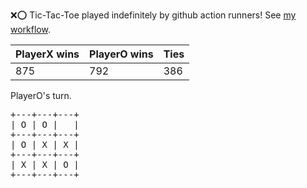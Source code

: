 :x::o: Tic-Tac-Toe played indefinitely by github action runners! See [my workflow](.github/workflows/play.yaml).

|PlayerX wins|PlayerO wins|Ties|
|-|-|-|
|875|792|386|

PlayerO's turn.

<pre>
+---+---+---+
| O | O |   |
+---+---+---+
| O | X | X |
+---+---+---+
| X | X | O |
+---+---+---+
</pre>